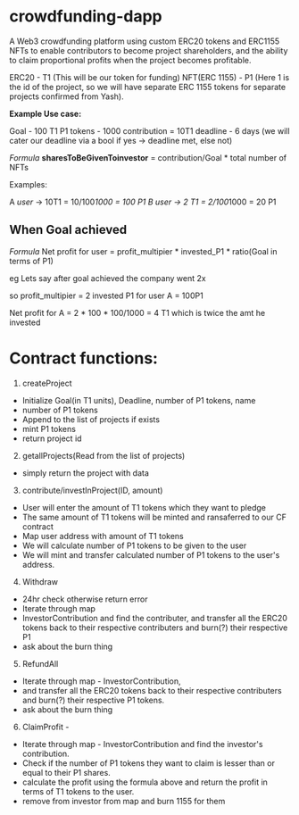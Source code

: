# crowdfunding-dapp
A Web3 crowdfunding platform using custom ERC20 tokens and ERC1155 NFTs to enable contributors to become project shareholders, and the ability to claim proportional profits when the project becomes profitable.

ERC20 - T1 (This will be our token for funding)
NFT(ERC 1155) - P1 (Here 1 is the id of the project, so we will have separate ERC 1155 tokens for separate projects confirmed from Yash).

**Example Use case:**

Goal - 100 T1
P1 tokens - 1000
contribution = 10T1
deadline - 6 days (we will cater our deadline via a bool if yes -> deadline met, else not)

_Formula_
**sharesToBeGivenToinvestor** = contribution/Goal * total number of NFTs

Examples:

A _user_ -> 10T1 = 10/100*1000 = 100 P1
B _user_ -> 2 T1 = 2/100*1000 = 20 P1


## When Goal achieved

_Formula_
Net profit for user = profit_multipier * invested_P1 * ratio(Goal in terms of P1)

eg
Lets say after goal achieved the company went 2x

so profit_multipier = 2
invested P1 for user A = 100P1


Net profit for A = 2 * 100 * 100/1000 = 4 T1 which is twice the amt he invested
 

# Contract functions:

1. createProject 
  - Initialize Goal(in T1 units), Deadline, number of P1 tokens, name
  - number of P1 tokens
  - Append to the list of projects if exists
  - mint P1 tokens
  - return project id

2. getallProjects(Read from the list of projects)
  - simply return the project with data

3. contribute/investInProject(ID, amount)
  - User will enter the amount of T1 tokens which they want to pledge
  - The same amount of T1 tokens will be minted and ransaferred to our CF contract
  - Map user address with amount of T1 tokens
  - We will calculate number of P1 tokens to be given to the user
  - We will mint and transfer calculated number of P1 tokens to the user's address.

4. Withdraw   
  - 24hr check otherwise return error
  - Iterate through map 
  - InvestorContribution and find the contributer, and transfer all the ERC20 tokens back to their respective contributers and burn(?) their respective P1 
  - ask about the burn thing

5. RefundAll 
  - Iterate through map - InvestorContribution, 
  - and transfer all the ERC20 tokens back to their respective contributers and burn(?) their respective P1 tokens.
  - ask about the burn thing


6. ClaimProfit - 
  - Iterate through map - InvestorContribution and find the investor's contribution.
  - Check if the number of P1 tokens they want to claim is lesser than or equal to their P1 shares.
  - calculate the profit using the formula above and return the profit in terms of T1 tokens to the user.
  - remove from investor from map and burn 1155 for them


